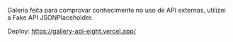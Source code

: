 Galeria feita para comprovar conhecimento no uso de API externas, utilizei a Fake API JSONPlaceholder.

Deploy: https://gallery-api-eight.vercel.app/

